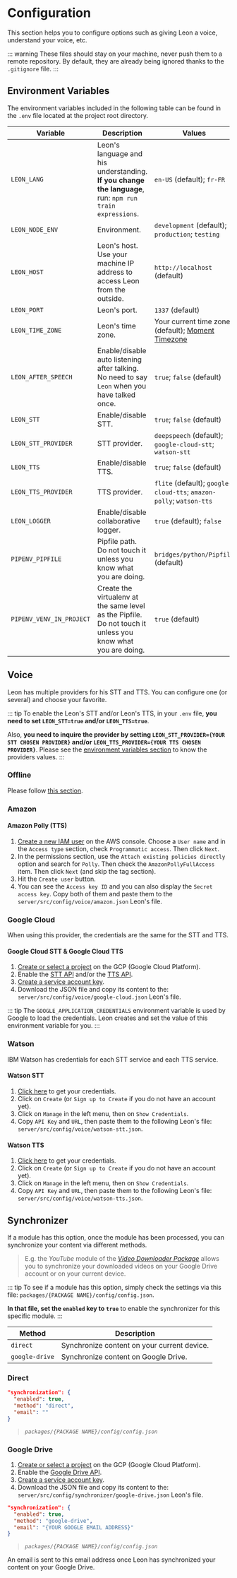 # Configuration

This section helps you to configure options such as giving Leon a voice, understand your voice, etc.

::: warning
These files should stay on your machine, never push them to a remote repository. By default, they are already being ignored thanks to the `.gitignore` file.
:::

## Environment Variables

The environment variables included in the following table can be found in the `.env` file located at the project root directory.

| Variable                    | Description | Values |
| ----------------------------|-------------|---------|
| `LEON_LANG`                 | Leon's language and his understanding. **If you change the language**, run: `npm run train expressions`. | `en-US` (default); `fr-FR` |
| `LEON_NODE_ENV`             | Environment. | `development` (default); `production`; `testing` |
| `LEON_HOST`                 | Leon's host. Use your machine IP address to access Leon from the outside. | `http://localhost` (default) |
| `LEON_PORT`                 | Leon's port. | `1337` (default) |
| `LEON_TIME_ZONE`            | Leon's time zone. | Your current time zone (default); [Moment Timezone](https://momentjs.com/timezone/) |
| `LEON_AFTER_SPEECH`         | Enable/disable auto listening after talking. No need to say `Leon` when you have talked once. | `true`; `false` (default) |
| `LEON_STT`          	      | Enable/disable STT. | `true`; `false` (default) |
| `LEON_STT_PROVIDER`         | STT provider. | `deepspeech` (default); `google-cloud-stt`; `watson-stt` |
| `LEON_TTS`                  | Enable/disable TTS. | `true`; `false` (default) |
| `LEON_TTS_PROVIDER`         | TTS provider. | `flite` (default); `google-cloud-tts`; `amazon-polly`; `watson-tts` |
| `LEON_LOGGER`               | Enable/disable collaborative logger. | `true` (default); `false` |
| `PIPENV_PIPFILE`            | Pipfile path. Do not touch it unless you know what you are doing. | `bridges/python/Pipfile` (default) |
| `PIPENV_VENV_IN_PROJECT`    | Create the virtualenv at the same level as the Pipfile. Do not touch it unless you know what you are doing. | `true` (default) |

## Voice

Leon has multiple providers for his STT and TTS. You can configure one (or several) and choose your favorite.

::: tip
To enable the Leon's STT and/or Leon's TTS, in your `.env` file, **you need to set `LEON_STT=true` and/or `LEON_TTS=true`**.

Also, **you need to inquire the provider by setting `LEON_STT_PROVIDER={YOUR STT CHOSEN PROVIDER}` and/or `LEON_TTS_PROVIDER={YOUR TTS CHOSEN PROVIDER}`**.
Please see the [environment variables section](/configuration.md#environment-variables) to know the providers values.
:::

### Offline

Please follow [this section](/offline.md).

### Amazon

#### Amazon Polly (TTS)

1. [Create a new IAM user](https://console.aws.amazon.com/iam/home#/users$new?step=details) on the AWS console. Choose a `User name` and in the `Access type` section, check `Programmatic access`. Then click `Next`.
2. In the permissions section, use the `Attach existing policies directly` option and search for `Polly`. Then check the `AmazonPollyFullAccess` item. Then click `Next` (and skip the tag section).
3. Hit the `Create user` button.
4. You can see the `Access key ID` and you can also display the `Secret access key`. Copy both of them and paste them to the `server/src/config/voice/amazon.json` Leon's file.

### Google Cloud

When using this provider, the credentials are the same for the STT and TTS.

#### Google Cloud STT & Google Cloud TTS

1. [Create or select a project](https://console.cloud.google.com/cloud-resource-manager) on the GCP (Google Cloud Platform).
2. Enable the [STT API](https://console.cloud.google.com/apis/library/speech.googleapis.com) and/or the [TTS API](https://console.cloud.google.com/apis/library/texttospeech.googleapis.com).
3. [Create a service account key](https://console.cloud.google.com/apis/credentials/serviceaccountkey).
4. Download the JSON file and copy its content to the: `server/src/config/voice/google-cloud.json` Leon's file.

::: tip
The `GOOGLE_APPLICATION_CREDENTIALS` environment variable is used by Google to load the credentials.
Leon creates and set the value of this environment variable for you.
:::

### Watson

IBM Watson has credentials for each STT service and each TTS service.

#### Watson STT

1. [Click here](https://console.bluemix.net/catalog/services/speech-to-text) to get your credentials.
2. Click on `Create` (or `Sign up to Create` if you do not have an account yet).
3. Click on `Manage` in the left menu, then on `Show Credentials`.
4. Copy `API Key` and `URL`, then paste them to the following Leon's file: `server/src/config/voice/watson-stt.json`.

#### Watson TTS

1. [Click here](https://console.bluemix.net/catalog/services/text-to-speech) to get your credentials.
2. Click on `Create` (or `Sign up to Create` if you do not have an account yet).
3. Click on `Manage` in the left menu, then on `Show Credentials`.
4. Copy `API Key` and `URL`, then paste them to the following Leon's file: `server/src/config/voice/watson-tts.json`.

## Synchronizer

If a module has this option, once the module has been processed, you can synchronize your content via different methods.

> E.g. the *YouTube* module of the *[Video Downloader Package](https://github.com/leon-ai/leon/tree/develop/packages/videodownloader)* allows you to synchronize your downloaded videos on your Google Drive account or on your current device.

::: tip
To see if a module has this option, simply check the settings via this file: `packages/{PACKAGE NAME}/config/config.json`.

**In that file, set the `enabled` key to `true`** to enable the synchronizer for this specific module.
:::

| Method              | Description              |
| --------------------|---------------------------
| `direct`            | Synchronize content on your current device. |
| `google-drive`      | Synchronize content on Google Drive. |

### Direct

```json
"synchronization": {
  "enabled": true,
  "method": "direct",
  "email": ""
}
```
> *`packages/{PACKAGE NAME}/config/config.json`*

### Google Drive

1. [Create or select a project](https://console.cloud.google.com/cloud-resource-manager) on the GCP (Google Cloud Platform).
2. Enable the [Google Drive API](https://console.developers.google.com/apis/library/drive.googleapis.com).
3. [Create a service account key](https://console.cloud.google.com/apis/credentials/serviceaccountkey).
4. Download the JSON file and copy its content to the: `server/src/config/synchronizer/google-drive.json` Leon's file.

```json
"synchronization": {
  "enabled": true,
  "method": "google-drive",
  "email": "{YOUR GOOGLE EMAIL ADDRESS}"
}
```
> *`packages/{PACKAGE NAME}/config/config.json`*

An email is sent to this email address once Leon has synchronized your content on your Google Drive.
